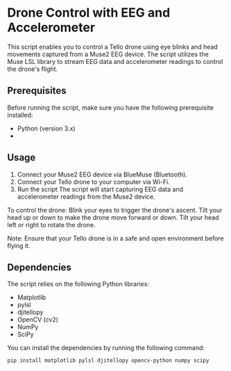 # Drone Control with EEG and Accelerometer

This script enables you to control a Tello drone using eye blinks and head movements captured from a Muse2 EEG device. The script utilizes the Muse LSL library to stream EEG data and accelerometer readings to control the drone's flight.

## Prerequisites

Before running the script, make sure you have the following prerequisite installed:
- Python (version 3.x)
- 
## Usage
1. Connect your Muse2 EEG device via BlueMuse (Bluetooth).
2. Connect your Tello drone to your computer via Wi-Fi.
3. Run the script
   The script will start capturing EEG data and accelerometer readings from the Muse2 device.

To control the drone:
Blink your eyes to trigger the drone's ascent.
Tilt your head up or down to make the drone move forward or down.
Tilt your head left or right to rotate the drone.

Note: Ensure that your Tello drone is in a safe and open environment before flying it.
  
## Dependencies
The script relies on the following Python libraries:
- Matplotlib
- pylsl
- djitellopy
- OpenCV (cv2)
- NumPy
- SciPy

You can install the dependencies by running the following command:
```shell
pip install matplotlib pylsl djitellopy opencv-python numpy scipy


